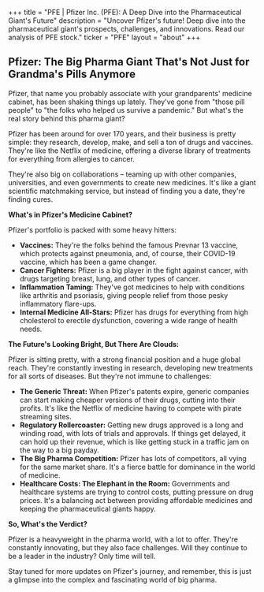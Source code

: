 +++
title = "PFE |  Pfizer Inc. (PFE): A Deep Dive into the Pharmaceutical Giant's Future"
description = "Uncover Pfizer's future! Deep dive into the pharmaceutical giant's prospects, challenges, and innovations.  Read our analysis of PFE stock."
ticker = "PFE"
layout = "about"
+++

        


## Pfizer: The Big Pharma Giant That's Not Just for Grandma's Pills Anymore

Pfizer, that name you probably associate with your grandparents' medicine cabinet, has been shaking things up lately. They've gone from "those pill people" to "the folks who helped us survive a pandemic."  But what's the real story behind this pharma giant?

Pfizer has been around for over 170 years, and their business is pretty simple: they research, develop, make, and sell a ton of drugs and vaccines.  They're like the  Netflix of medicine, offering a diverse library of treatments for everything from allergies to cancer. 

They're also big on collaborations – teaming up with other companies, universities, and even governments to create new medicines.  It's like a giant scientific matchmaking service, but instead of finding you a date, they're finding cures.

**What's in Pfizer's Medicine Cabinet?**

Pfizer's portfolio is packed with some heavy hitters:

* **Vaccines:**  They're the folks behind the famous Prevnar 13 vaccine, which protects against pneumonia, and, of course, their COVID-19 vaccine, which has been a game changer.
* **Cancer Fighters:** Pfizer is a big player in the fight against cancer, with drugs targeting breast, lung, and other types of cancer.
* **Inflammation Taming:** They've got medicines to help with conditions like arthritis and psoriasis, giving people relief from those pesky inflammatory flare-ups.
* **Internal Medicine All-Stars:** Pfizer has drugs for everything from high cholesterol to erectile dysfunction, covering a wide range of health needs.

**The Future's Looking Bright, But There Are Clouds:**

Pfizer is sitting pretty, with a strong financial position and a huge global reach. They're constantly investing in research, developing new treatments for all sorts of diseases. But they're not immune to challenges:

* **The Generic Threat:**  When Pfizer's patents expire, generic companies can start making cheaper versions of their drugs, cutting into their profits. It's like the Netflix of medicine having to compete with pirate streaming sites.
* **Regulatory Rollercoaster:**  Getting new drugs approved is a long and winding road, with lots of trials and approvals.  If things get delayed, it can hold up their revenue, which is like getting stuck in a traffic jam on the way to a big payday.
* **The Big Pharma Competition:**  Pfizer has lots of competitors, all vying for the same market share. It's a fierce battle for dominance in the world of medicine.
* **Healthcare Costs: The Elephant in the Room:**  Governments and healthcare systems are trying to control costs, putting pressure on drug prices.  It's a balancing act between providing affordable medicines and keeping the pharmaceutical giants happy.

**So, What's the Verdict?**

Pfizer is a heavyweight in the pharma world, with a lot to offer.  They're constantly innovating, but they also face challenges.  Will they continue to be a leader in the industry? Only time will tell.  

Stay tuned for more updates on Pfizer's journey, and remember, this is just a glimpse into the complex and fascinating world of big pharma.  

        